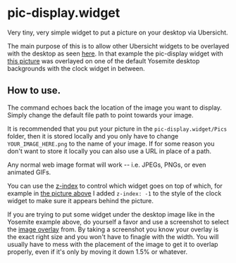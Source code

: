 # pic-display.widget
Very tiny, very simple widget to put a picture on your desktop via Ubersicht.

The main purpose of this is to allow other Ubersicht widgets to be overlayed with the desktop as seen [here](Example/Screenshot-Final.png). In that example the pic-display widget with [this picture](Example/Picture-To-Overlay.png) was overlayed on one of the default Yosemite desktop backgrounds with the clock widget in between.

## How to use.

The command echoes back the location of the image you want to display. Simply change the default file path to point towards your image.

It is recommended that you put your picture in the `pic-display.widget/Pics` folder, then it is stored locally and you only have to change `YOUR_IMAGE_HERE.png` to the name of your image. If for some reason you don't want to store it locally you can also use a URL in place of a path.

Any normal web image format will work -- i.e. JPEGs, PNGs, or even animated GIFs.

You can use the [z-index](http://www.w3schools.com/cssref/pr_pos_z-index.asp) to control which widget goes on top of which, for example in [the picture above](Example/Screenshot-Final.png) I added `z-index: -1` to the style of the clock widget to make sure it appears behind the picture.

If you are trying to put some widget under the desktop image like in the Yosemite example above, do yourself a favor and use a screenshot to select the [image overlay](Example/Picture-To-Overlay.png) from. By taking a screenshot you know your overlay is the exact right size and you won't have to finagle with the width.
You will usually have to mess with the placement of the image to get it to overlap properly, even if it's only by moving it down 1.5% or whatever.
